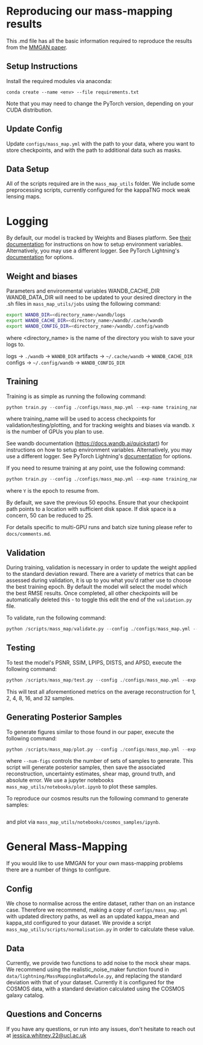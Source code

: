 # Reproducing our mass-mapping results

This .md file has all the basic information required to reproduce the results from the [MMGAN paper](https://arxiv.org/abs/2410.24197).

## Setup Instructions
Install the required modules via anaconda:
```
conda create --name <env> --file requirements.txt
```
Note that you may need to change the PyTorch version, depending on your CUDA distribution.

## Update Config
Update ```configs/mass_map.yml``` with the path to your data, where you want to store checkpoints, and with the path to additional data such as masks.

## Data Setup
All of the scripts required are in the ```mass_map_utils``` folder. We include some preprocessing scripts, currently configured for the kappaTNG mock weak lensing maps.

# Logging
By default, our model is tracked by Weights and Biases platform. See [their documentation](https://docs.wandb.ai/quickstart) for instructions on how to setup environment variables.
Alternatively, you may use a different logger. See PyTorch Lightning's [documentation](https://lightning.ai/docs/pytorch/stable/extensions/logging.html) for options.

## Weight and biases

Parameters and environmental variables
WANDB_CACHE_DIR
WANDB_DATA_DIR
will need to be updated to your desired directory in the .sh files in ```mass_map_utils/jobs``` using the following command:
``` bash
export WANDB_DIR=<directory_name>/wandb/logs
export WANDB_CACHE_DIR=<directory_name>/wandb/.cache/wandb
export WANDB_CONFIG_DIR=<directory_name>/wandb/.config/wandb
```
where <directory_name> is the name of the directory you wish to save your logs to.

logs -> `./wandb` -> `WANDB_DIR`
artifacts -> `~/.cache/wandb` -> `WANDB_CACHE_DIR`
configs -> `~/.config/wandb` -> `WANDB_CONFIG_DIR`

## Training
Training is as simple as running the following command:
```python
python train.py --config ./configs/mass_map.yml --exp-name training_name --num-gpus X
```
where training_name will be used to access checkpoints for validation/testing/plotting, and for tracking weights and biases via wandb. ```X``` is the number of GPUs you plan to use. 

See wandb documentation (https://docs.wandb.ai/quickstart) for instructions on how to setup environment variables.
Alternatively, you may use a different logger. See PyTorch Lightning's [documentation](https://lightning.ai/docs/pytorch/stable/extensions/logging.html) for options.

If you need to resume training at any point, use the following command:
```python
python train.py --config ./configs/mass_map.yml --exp-name training_name --num-gpus X --resume --resume-epoch Y
```
where ```Y``` is the epoch to resume from.

By default, we save the previous 50 epochs. Ensure that your checkpoint path points to a location with sufficient disk space.
If disk space is a concern, 50 can be reduced to 25.

For details specific to multi-GPU runs and batch size tuning please refer to ```docs/comments.md```.

## Validation
During training, validation is necessary in order to update the weight applied to
the standard deviation reward. There are a variety of metrics that can be assessed during validation, it is up to you what you'd rather use to choose the best training epoch. By default the model will select the model which the best RMSE results. Once completed, all other checkpoints will be automatically deleted this - to toggle this edit the end of the  ```validation.py``` file.

To validate, run the following command:
```python
python /scripts/mass_map/validate.py --config ./configs/mass_map.yml --exp-name mmgan_training_real_output
```

## Testing
To test the model's PSNR, SSIM, LPIPS, DISTS, and APSD, execute the following command:
```python
python /scripts/mass_map/test.py --config ./configs/mass_map.yml --exp-name mmgan_training_real_output
```
This will test all aforementioned metrics on the average reconstruction for 1, 2, 4, 8, 16, and 32 samples.

## Generating Posterior Samples
To generate figures similar to those found in our paper, execute the following command:
```python
python /scripts/mass_map/plot.py --config ./configs/mass_map.yml --exp-name mmgan_training_real_output --num-figs 10
```
where ```--num-figs``` controls the number of sets of samples to generate. This script will generate posterior samples, then save the associated reconstruction, uncertainty estimates, shear map, ground truth, and absolute error.
We use a jupyter notebooks ```mass_map_utils/notebooks/plot.ipynb``` to plot these samples.

To reproduce our cosmos results run the following command to generate samples:
```python /scripts/mass_map/cosmos_plot.py --config ./configs/mass_map.yml --exp-name mmgan_training_real_output
```
and plot via ```mass_map_utils/notebooks/cosmos_samples/ipynb```.

# General Mass-Mapping

If you would like to use MMGAN for your own mass-mapping problems there are a number of things to configure.

## Config

We chose to normalise across the entire dataset, rather than on an instance case. Therefore we recommend, making a copy of ```configs/mass_map.yml```
with updated directory paths, as well as an updated kappa_mean and kappa_std configured to your dataset. 
We provide a script ```mass_map_utils/scripts/normalisation.py``` in order to calculate these value.

## Data

Currently, we provide two functions to add noise to the mock shear maps. We recommend using the realistic_noise_maker 
function found in ```data/lightning/MassMappingDataModule.py```, and replacing the standard deviation with that of
your dataset. Currently it is configured for the COSMOS data, with a standard deviation calculated using the COSMOS galaxy
catalog.


## Questions and Concerns
If you have any questions, or run into any issues, don't hesitate to reach out at jessica.whitney.22@ucl.ac.uk